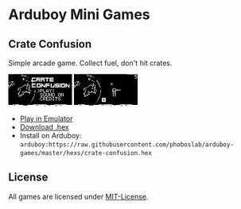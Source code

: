 # Arduboy Mini Games

## Crate Confusion

Simple arcade game. Collect fuel, don't hit crates.

![Crate Confusion Title](screenshots/crate-confusion-title.png)
![Crate Confusion Title](screenshots/crate-confusion-game.png)

- [Play in Emulator](https://felipemanga.github.io/ProjectABE/?hex=https://raw.githubusercontent.com/phoboslab/arduboy-games/master/hexs/crate-confusion.hex)
- [Download .hex](https://raw.githubusercontent.com/phoboslab/arduboy-games/master/hexs/crate-confusion.hex)
- Install on Arduboy: `arduboy:https://raw.githubusercontent.com/phoboslab/arduboy-games/master/hexs/crate-confusion.hex`


## License

All games are licensed under [MIT-License](LICENSE).
